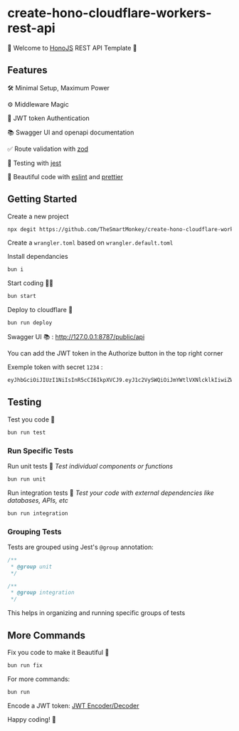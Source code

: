 # create-hono-cloudflare-workers-rest-api

🚀 Welcome to [HonoJS](https://hono.dev/) REST API Template 🚀

## Features

🛠️ Minimal Setup, Maximum Power

⚙️ Middleware Magic

🔐 JWT token Authentication

📚 Swagger UI and openapi documentation

✅ Route validation with [zod](https://zod.dev/)

🧪 Testing with [jest](https://jestjs.io/fr/)

🦋 Beautiful code with [eslint](https://eslint.org/) and [prettier](https://prettier.io/)

## Getting Started

Create a new project

```sh
npx degit https://github.com/TheSmartMonkey/create-hono-cloudflare-workers-rest-api backend
```

Create a `wrangler.toml` based on `wrangler.default.toml`

Install dependancies

```sh
bun i
```

Start coding 🧑‍💻

```sh
bun start
```

Deploy to cloudflare 🚀

```sh
bun run deploy
```

Swagger UI 📚 : http://127.0.0.1:8787/public/api

You can add the JWT token in the Authorize button in the top right corner

Exemple token with secret `1234` :

```sh
eyJhbGciOiJIUzI1NiIsInR5cCI6IkpXVCJ9.eyJ1c2VySWQiOiJmYWtlVXNlcklkIiwiZW1haWwiOiJmYWtlRW1haWwiLCJpYXQiOjE3NDAyMjUwODh9.PcHnkcIxknYZbaR7G4R0KaYAWAKeaHJ5cZYIUIPSYRA
```

## Testing

Test you code 🧪

```sh
bun run test
```

### Run Specific Tests

Run unit tests 🧪
_Test individual components or functions_

```sh
bun run unit
```

Run integration tests 🧪
_Test your code with external dependencies like databases, APIs, etc_

```sh
bun run integration
```

### Grouping Tests

Tests are grouped using Jest's `@group` annotation:

```js
/**
 * @group unit
 */
```

```js
/**
 * @group integration
 */
```

This helps in organizing and running specific groups of tests

## More Commands

Fix you code to make it Beautiful 🦋

```sh
bun run fix
```

For more commands:

```sh
bun run
```

Encode a JWT token: [JWT Encoder/Decoder](https://10015.io/tools/jwt-encoder-decoder)

Happy coding! 🎉
